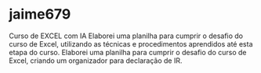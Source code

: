# jaime679
Curso de EXCEL com IA
Elaborei uma planilha para cumprir o desafio do curso de Excel, utilizando as técnicas e procedimentos aprendidos até esta etapa do curso.
Elaborei uma planilha para cumprir o desafio do curso de Excel, criando um organizador para declaração de IR.
